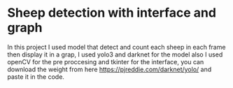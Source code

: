 # Sheep detection with interface and graph

In this project I used model that detect and count each sheep in each frame then display it in a grap, I used yolo3 and darknet for the model also I used openCV for the pre proccesing and tkinter for the interface, you can download the weight from here https://pjreddie.com/darknet/yolo/ and paste it in the code.


